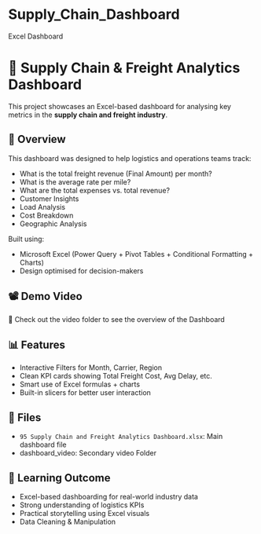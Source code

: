 # Supply_Chain_Dashboard
Excel Dashboard
# 🚚 Supply Chain & Freight Analytics Dashboard

This project showcases an Excel-based dashboard for analysing key metrics in the **supply chain and freight industry**.

## 📌 Overview
This dashboard was designed to help logistics and operations teams track:
- What is the total freight revenue (Final Amount) per month?
- What is the average rate per mile?
- What are the total expenses vs. total revenue?
- Customer Insights
-  Load Analysis
-  Cost Breakdown
-  Geographic Analysis

Built using:
- Microsoft Excel (Power Query + Pivot Tables + Conditional Formatting + Charts)
- Design optimised for decision-makers

## 📽️ Demo Video
🎥 Check out the video folder to see the overview of the Dashboard

## 📊 Features
- Interactive Filters for Month, Carrier, Region
- Clean KPI cards showing Total Freight Cost, Avg Delay, etc.
- Smart use of Excel formulas + charts
- Built-in slicers for better user interaction

## 📂 Files
- `95 Supply Chain and Freight Analytics Dashboard.xlsx`: Main dashboard file
-  dashboard_video: Secondary video Folder

## 🧠 Learning Outcome
- Excel-based dashboarding for real-world industry data
- Strong understanding of logistics KPIs
- Practical storytelling using Excel visuals
- Data Cleaning & Manipulation
